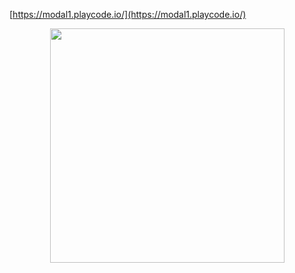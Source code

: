 [https://modal1.playcode.io/](https://modal1.playcode.io/)
<p align="center"> <img src="https://github.com/vanusquarm/react-ui-components/blob/master/Modal/modal.PNG" width="375"> </p>
